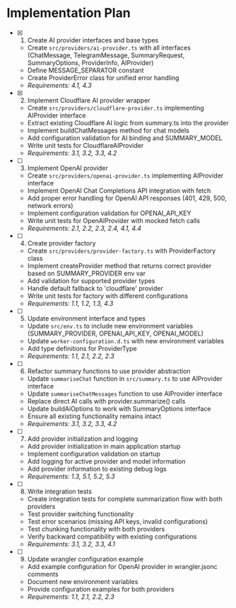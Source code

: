 # Implementation Plan

- [x] 1. Create AI provider interfaces and base types
  - Create `src/providers/ai-provider.ts` with all interfaces (ChatMessage, TelegramMessage, SummaryRequest, SummaryOptions, ProviderInfo, AIProvider)
  - Define MESSAGE_SEPARATOR constant
  - Create ProviderError class for unified error handling
  - _Requirements: 4.1, 4.3_

- [x] 2. Implement Cloudflare AI provider wrapper
  - Create `src/providers/cloudflare-provider.ts` implementing AIProvider interface
  - Extract existing Cloudflare AI logic from summary.ts into the provider
  - Implement buildChatMessages method for chat models
  - Add configuration validation for AI binding and SUMMARY_MODEL
  - Write unit tests for CloudflareAIProvider
  - _Requirements: 3.1, 3.2, 3.3, 4.2_

- [ ] 3. Implement OpenAI provider
  - Create `src/providers/openai-provider.ts` implementing AIProvider interface
  - Implement OpenAI Chat Completions API integration with fetch
  - Add proper error handling for OpenAI API responses (401, 429, 500, network errors)
  - Implement configuration validation for OPENAI_API_KEY
  - Write unit tests for OpenAIProvider with mocked fetch calls
  - _Requirements: 2.1, 2.2, 2.3, 2.4, 4.1, 4.4_

- [ ] 4. Create provider factory
  - Create `src/providers/provider-factory.ts` with ProviderFactory class
  - Implement createProvider method that returns correct provider based on SUMMARY_PROVIDER env var
  - Add validation for supported provider types
  - Handle default fallback to 'cloudflare' provider
  - Write unit tests for factory with different configurations
  - _Requirements: 1.1, 1.2, 1.3, 4.3_

- [ ] 5. Update environment interface and types
  - Update `src/env.ts` to include new environment variables (SUMMARY_PROVIDER, OPENAI_API_KEY, OPENAI_MODEL)
  - Update `worker-configuration.d.ts` with new environment variables
  - Add type definitions for ProviderType
  - _Requirements: 1.1, 2.1, 2.2, 2.3_

- [ ] 6. Refactor summary functions to use provider abstraction
  - Update `summariseChat` function in `src/summary.ts` to use AIProvider interface
  - Update `summariseChatMessages` function to use AIProvider interface
  - Replace direct AI calls with provider.summarize() calls
  - Update buildAiOptions to work with SummaryOptions interface
  - Ensure all existing functionality remains intact
  - _Requirements: 3.1, 3.2, 3.3, 4.2_

- [ ] 7. Add provider initialization and logging
  - Add provider initialization in main application startup
  - Implement configuration validation on startup
  - Add logging for active provider and model information
  - Add provider information to existing debug logs
  - _Requirements: 1.3, 5.1, 5.2, 5.3_

- [ ] 8. Write integration tests
  - Create integration tests for complete summarization flow with both providers
  - Test provider switching functionality
  - Test error scenarios (missing API keys, invalid configurations)
  - Test chunking functionality with both providers
  - Verify backward compatibility with existing configurations
  - _Requirements: 3.1, 3.2, 3.3, 4.1_

- [ ] 9. Update wrangler configuration example
  - Add example configuration for OpenAI provider in wrangler.jsonc comments
  - Document new environment variables
  - Provide configuration examples for both providers
  - _Requirements: 1.1, 2.1, 2.2, 2.3_